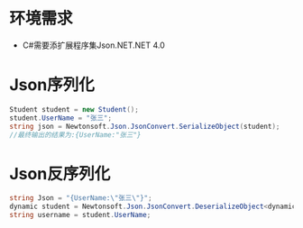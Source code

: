 # 环境需求

* C#需要添扩展程序集Json.NET.NET 4.0

# Json序列化

```csharp
Student student = new Student();
student.UserName = "张三";
string json = Newtonsoft.Json.JsonConvert.SerializeObject(student);
//最终输出的结果为:{UserName:"张三"}
```

# Json反序列化

```csharp
string Json = "{UserName:\"张三\"}";
dynamic student = Newtonsoft.Json.JsonConvert.DeserializeObject<dynamic>(Json);
string username = student.UserName;
```